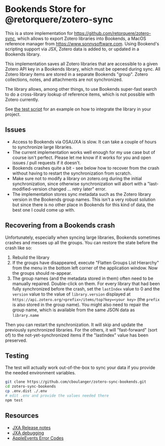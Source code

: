 # Bookends Store for @retorquere/zotero-sync

This is a store implementation for https://github.com/retorquere/zotero-sync, 
which allows to export Zotero libraries into Bookends, a MacOS reference
manager from https://www.sonnysoftware.com. Using Bookend's scripting support via
JSX, Zotero data is added to, or updated in a Bookends library.

This implementation saves all Zotero libraries that are accessible to a given Zotero 
API key in a Bookends library, which must be opened during sync. All Zotero library items are
stored in a separate Bookends "group". Zotero collections, notes, and attachments are
not synchronized.

The library allows, among other things, to use Bookends super-fast search to do a 
cross-library lookup of reference items, which is not possible with Zotero currently.

See [the test script](test.ts) for an example on how to integrate the library in your project.

## Issues
 - Access to Bookends via OSA/JXA is slow. It can take a couple of hours to synchronize large libraries.
 - The current implementation works well enough for my use case but of course isn't perfect. Please
   let me know if it works for you and open issues / pull requests if it doesn't.
 - Bookends crashes quite a bit - see below how to recover from the crash without having to restart the 
   synchronization from scratch. 
 - Make sure not to modify a library on zotero.org during the initial synchronization, since otherwise 
   synchronization will abort with a "last-modified-version changed ... retry later" error. 
 - The implementation stores sync metadata such as the Zotero library version in the Bookends 
   group names. This isn't a very robust solution but since there is no other place in Bookends 
   for this kind of data, the best one I could come up with. 
   
## Recovering from a Bookends crash

Unfortunately, especially when syncing large libraries, Bookends sometimes crashes and messes up all the groups. 
You can restore the state before the crash like so:

   1) Rebuild the library 
   2) If the groups have disappeared, execute "Flatten Groups List Hierarchy" from the menu in the bottom left corner of 
      the application window. Now the groups should re-appear.
   3) The group names (and the metadata stored in them) often need to be manually repaired. Double-click on them.
      For every library that had been fully synchronized before the crash, set the `lastIndex` value to 0 and the 
      `version` value to the value of `library.version` displayed at `https://api.zotero.org/<prefix>/items/top?key=<your key>` 
      (the `prefix` is also stored in the group name). You might also need to repair the group name, which is available
      from the same JSON data as `library.name`
      
Then you can restart the synchronization. It will skip and update the previously synchronized libraries. For the others,
it will "fast-forward" (sort of) to the not-yet-synchronized items if the "lastIndex" value has been preserved.

## Testing

The test will actually work out-of-the-box to sync your data if you provide the needed environment variables.

```bash
git clone https://github.com/cboulanger/zotero-sync-bookends.git
cd zotero-sync-bookends
cp .env.dist ./.env
# edit .env and provide the values needed there
npm test
```



## Resources
- [JXA Release notes](https://developer.apple.com/library/archive/releasenotes/InterapplicationCommunication/RN-JavaScriptForAutomation/Articles/OSX10-10.html#//apple_ref/doc/uid/TP40014508-CH109-SW1)
- [JXA debugging](https://developer.apple.com/library/archive/releasenotes/InterapplicationCommunication/RN-JavaScriptForAutomation/Articles/OSX10-11.html#//apple_ref/doc/uid/TP40014508-CH110-SW1) 
- [AppleEvents Error Codes](https://developer.apple.com/library/archive/documentation/AppleScript/Conceptual/AppleScriptLangGuide/reference/ASLR_error_codes.html)
